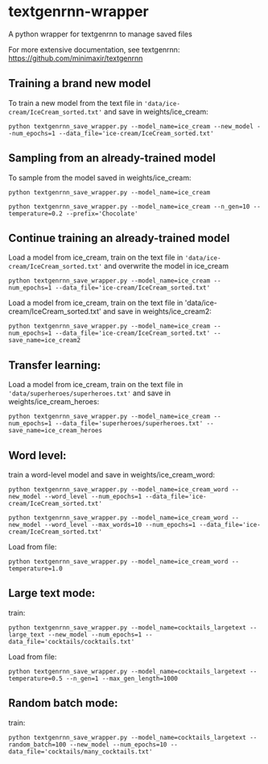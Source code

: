 # textgenrnn-wrapper
A python wrapper for textgenrnn to manage saved files

For more extensive documentation, see textgenrnn: https://github.com/minimaxir/textgenrnn

## Training a brand new model

To train a new model from the text file in `'data/ice-cream/IceCream_sorted.txt'` and save in weights/ice_cream:

`python textgenrnn_save_wrapper.py --model_name=ice_cream --new_model --num_epochs=1 --data_file='ice-cream/IceCream_sorted.txt'`

## Sampling from an already-trained model

To sample from the model saved in weights/ice_cream:

`python textgenrnn_save_wrapper.py --model_name=ice_cream`

`python textgenrnn_save_wrapper.py --model_name=ice_cream --n_gen=10 --temperature=0.2 --prefix='Chocolate'`

## Continue training an already-trained model

Load a model from ice_cream, train on the text file in `'data/ice-cream/IceCream_sorted.txt'` and overwrite the model in ice_cream

`python textgenrnn_save_wrapper.py --model_name=ice_cream --num_epochs=1 --data_file='ice-cream/IceCream_sorted.txt'`

Load a model from ice_cream, train on the text file in 'data/ice-cream/IceCream_sorted.txt' and save in weights/ice_cream2:

`python textgenrnn_save_wrapper.py --model_name=ice_cream --num_epochs=1 --data_file='ice-cream/IceCream_sorted.txt' --save_name=ice_cream2`


## Transfer learning: 

Load a model from ice_cream, train on the text file in `'data/superheroes/superheroes.txt'` and save in weights/ice_cream_heroes:

`python textgenrnn_save_wrapper.py --model_name=ice_cream --num_epochs=1 --data_file='superheroes/superheroes.txt' --save_name=ice_cream_heroes`

## Word level:

train a word-level model and save in weights/ice_cream_word:

`python textgenrnn_save_wrapper.py --model_name=ice_cream_word --new_model --word_level --num_epochs=1 --data_file='ice-cream/IceCream_sorted.txt'`

`python textgenrnn_save_wrapper.py --model_name=ice_cream_word --new_model --word_level --max_words=10 --num_epochs=1 --data_file='ice-cream/IceCream_sorted.txt'`

Load from file:

`python textgenrnn_save_wrapper.py --model_name=ice_cream_word --temperature=1.0`

## Large text mode: 

train:

`python textgenrnn_save_wrapper.py --model_name=cocktails_largetext --large_text --new_model --num_epochs=1 --data_file='cocktails/cocktails.txt'`

Load from file:

`python textgenrnn_save_wrapper.py --model_name=cocktails_largetext --temperature=0.5 --n_gen=1 --max_gen_length=1000`

## Random batch mode:

train:

`python textgenrnn_save_wrapper.py --model_name=cocktails_largetext --random_batch=100 --new_model --num_epochs=10 --data_file='cocktails/many_cocktails.txt'`
